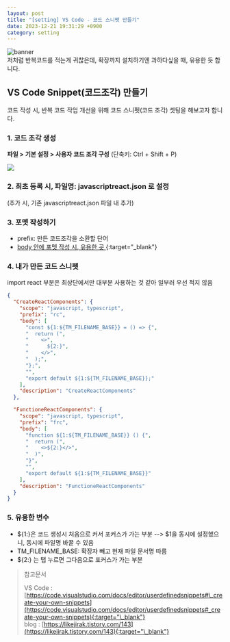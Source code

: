```yaml
---
layout: post
title: "[setting] VS Code - 코드 스니펫 만들기"
date: 2023-12-21 19:31:29 +0900
category: setting
---
```


![banner](https://velog.velcdn.com/images/js4072751/post/9e140118-5944-47bc-9326-42a5a77ba893/image.jpg)  
저처럼 반복코드를 적는게 귀찮은데, 확장까지 설치하기엔 과하다싶을 때, 유용한 듯 합니다.

## VS Code Snippet(코드조각) 만들기

코드 작성 시, 반복 코드 작업 개선을 위해 코드 스니펫(코드 조각) 셋팅을 해보고자 합니다.

### 1. 코드 조각 생성

**파일 > 기본 설정 > 사용자 코드 조각 구성** (단축키: Ctrl + Shift + P)

![](https://velog.velcdn.com/images/js4072751/post/0f428411-22ee-4162-bf0a-f4b2328867d2/image.png)

### 2. 최초 등록 시, 파일명: javascriptreact.json 로 설정

(추가 시, 기존 javascriptreact.json 파일 내 추가)

### 3. 포멧 작성하기

- prefix: 만든 코드조각을 소환할 단어
- [body 안에 포멧 작성 시, 유용한 곳 ](https://snippet-generator.app/?description=&tabtrigger=&snippet=const+Temp+%3D+%28%29+%3D%3E+%7B%0A++return+%28%0A++%3C%3E%3C%2F%3E%0A++%29%0A%7D%0A%0Aexport+default+Temp%3B&mode=vscode){:target="\_blank"}

### 4. 내가 만든 코드 스니펫

import react 부분은 최상단에서만 대부분 사용하는 것 같아 일부러 우선 적지 않음

```json
{
  "CreateReactComponents": {
    "scope": "javascript, typescript",
    "prefix": "rc",
    "body": [
      "const ${1:${TM_FILENAME_BASE}} = () => {",
      "  return (",
      "    <>",
      "      ${2:}",
      "    </>",
      "  );",
      "};",
      "",
      "export default ${1:${TM_FILENAME_BASE}};"
    ],
    "description": "CreateReactComponents"
  },

  "FunctioneReactComponents": {
    "scope": "javascript, typescript",
    "prefix": "frc",
    "body": [
      "function ${1:${TM_FILENAME_BASE}} () {",
      "  return (",
      "    <>${2:}</>",
      "  )",
      "}",
      "",
      "export default ${1:${TM_FILENAME_BASE}}"
    ],
    "description": "FunctioneReactComponents"
  }
}
```

### 5. 유용한 변수

- ${1:}은 코드 생성시 처음으로 커서 포커스가 가는 부분 --> $1을 동시에 설정했으니, 동시에 파일명 바꿀 수 있음
- TM_FILENAME_BASE: 확장자 빼고 현재 파일 문서명 따름
- ${2:} 는 탭 누르면 그다음으로 포커스가 가는 부분

> 참고문서
>
> VS Code :
> [https://code.visualstudio.com/docs/editor/userdefinedsnippets#\_create-your-own-snippets](https://code.visualstudio.com/docs/editor/userdefinedsnippets#_create-your-own-snippets){:target="\_blank"} <br />
> blog : [https://likejirak.tistory.com/143](https://likejirak.tistory.com/143){:target="\_blank"}
